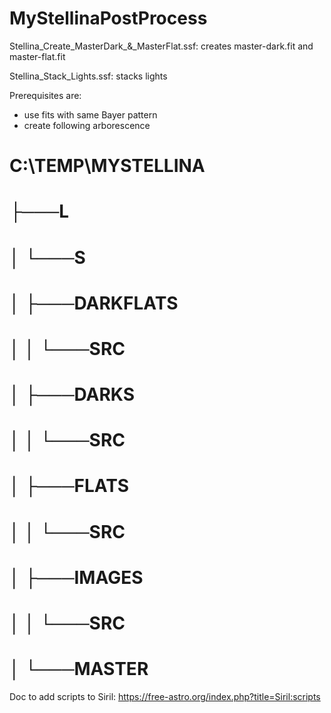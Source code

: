 # MyStellinaPostProcess

Stellina_Create_MasterDark_&_MasterFlat.ssf: creates master-dark.fit and master-flat.fit

Stellina_Stack_Lights.ssf: stacks lights

Prerequisites are:
* use fits with same Bayer pattern
* create following arborescence

# C:\TEMP\MYSTELLINA
# ├───L
# │   └───S
# │       ├───DARKFLATS
# │       │   └───SRC
# │       ├───DARKS
# │       │   └───SRC
# │       ├───FLATS
# │       │   └───SRC
# │       ├───IMAGES
# │       │   └───SRC
# │       └───MASTER


Doc to add scripts to Siril: https://free-astro.org/index.php?title=Siril:scripts

